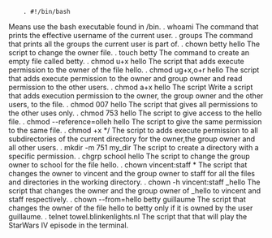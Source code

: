         . #!/bin/bash
Means use the bash executable found in /bin.
        . whoami
The command that prints the effective username of the current user.
        . groups
The command that prints all the groups the current user is part of.
        . chown betty hello
The script to change the owner file.
        . touch betty
The command to create an empty file called betty.
        . chmod u+x hello
The script that adds execute permission to the owner of the file hello.
        . chmod ug+x,o+r hello
The script that adds execute permission to the owner and group owner and read permission to the other users.
        . chmod a+x hello
The script Write a script that adds execution permission to the owner, the group owner and the other users, to the file.
        . chmod 007 hello
The script that gives all permissions to the other uses only.
        . chmod 753 hello
The script to give access to the hello file.
        . chmod --reference=olleh hello
The script to give the same permission to the same file.
        . chmod +x */
The script to adds execute permission to all subdirectories of the current directory for the owner,the group owner and all other users.
        . mkdir -m 751 my_dir
The script to create a directory with a specific permission.
        . chgrp school hello
The script to change the group owner to school for the file hello.
        . chown vincent:staff *
The script that changes the owner to vincent and the group owner to staff for all the files and directories in the working directory.
        . chown -h vincent:staff _hello
The script that changes the owner and the group owner of _hello to vincent and staff respectively.
        . chown --from=hello betty guillaume
The script that changes the owner of the file hello to betty only if it is owned by the user guillaume.
        . telnet towel.blinkenlights.nl
The script that that will play the StarWars IV episode in the terminal.
